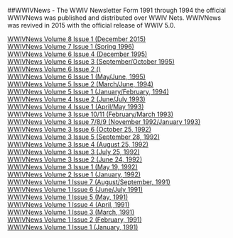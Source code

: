 ##WWIVNews - The WWIV Newsletter
Form 1991 through 1994 the official WWIVNews was published and distributed over WWIV Nets. WWIVNews was revived in 2015 with the official release of WWIV 5.0.


[WWIVNews Volume 8 Issue 1 (December 2015)](wwivnews_2015_12.md)  
[WWIVNews Volume 7 Issue 1 (Spring 1996)](wwivnews_1996_spring.md)    
[WWIVNews Volume 6 Issue 4 (December 1995)](wwivnews_1995_12.md)  
[WWIVNews Volume 6 Issue 3 (September/October 1995)](wwivnews_1995_09.md)  
[WWIVNews Volume 6 Issue 2 ()]()  
[WWIVNews Volume 6 Issue 1 (May/June, 1995)](wwivnews_1995_05.md)  
[WWIVNews Volume 5 Issue 2 (March/June, 1994)](wwivnews_1994_03.md)  
[WWIVNews Volume 5 Issue 1 (January/February, 1994)](wwivnews_1994_01.md)  
[WWIVNews Volume 4 Issue 2 (June/July 1993)](wwivnews_1993_06.md)  
[WWIVNews Volume 4 Issue 1 (April/May 1993)](wwivnews_1993_04.md)  
[WWIVNews Volume 3 Issue 10/11 (February/March 1993)](wwivnews_1993_02.md)  
[WWIVNews Volume 3 Issue 7/8/9 (November 1992/January 1993)](wwivnews_1992_11.md)  
[WWIVNews Volume 3 Issue 6 (October 25, 1992)](wwivnews_1992_10.md)  
[WWIVNews Volume 3 Issue 5 (September 28, 1992)](wwivnews_1992_09.md)  
[WWIVNews Volume 3 Issue 4 (August 25, 1992)](wwivnews_1992_08.md)  
[WWIVNews Volume 3 Issue 3 (July 25, 1992)](wwivnews_1992_07.md)  
[WWIVNews Volume 3 Issue 2 (June 24, 1992)](wwivnews_1992_06.md)  
[WWIVNews Volume 3 Issue 1 (May 19, 1992)](wwivnews_1992_05.md)  
[WWIVNews Volume 2 Issue 1 (January, 1992)](wwivnews_1992_01.md)  
[WWIVNews Volume 1 Issue 7 (August/September, 1991)](wwivnews_1991_08.md)  
[WWIVNews Volume 1 Issue 6 (June/July 1991)](wwivnews_1991_06.md)  
[WWIVNews Volume 1 Issue 5 (May, 1991)](wwivnews_1991_05.md)  
[WWIVNews Volume 1 Issue 4 (April, 1991)](wwivnews_1991_04.md)  
[WWIVNews Volume 1 Issue 3 (March, 1991)](wwivnews_1991_03.md)  
[WWIVNews Volume 1 Issue 2 (February, 1991)](wwivnews_1991_02.md)  
[WWIVNews Volume 1 Issue 1 (January, 1991)](wwivnews_1991_01.md)  

